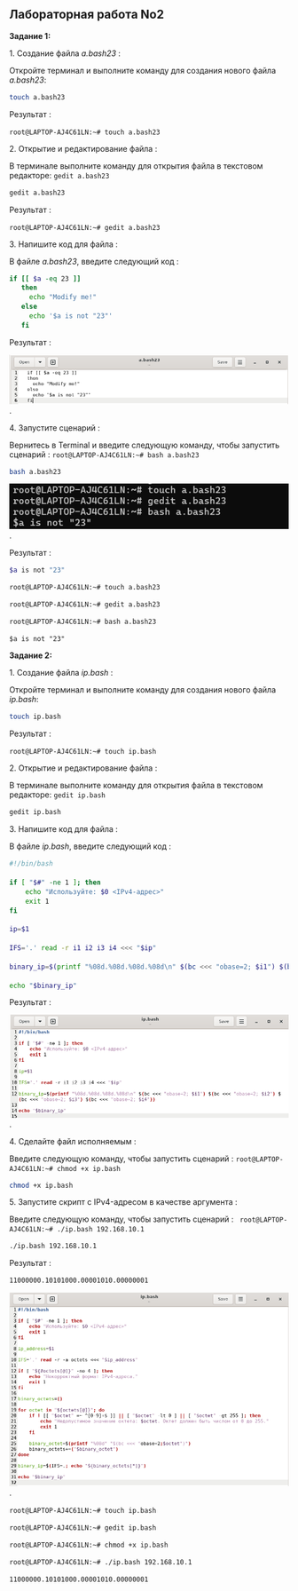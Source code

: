 ## Лабораторная работа No2

**Задание 1:**

1\. Создание файла *a.bash23* :

Откройте терминал и выполните команду для создания нового файла *a.bash23*:

```bash
touch a.bash23
```

Результат :

`root@LAPTOP-AJ4C61LN:~# touch a.bash23`

2\. Открытие и редактирование файла :

В терминале выполните команду для открытия файла в текстовом редакторе:  `gedit a.bash23`

```bash
gedit a.bash23
```

Результат :

`root@LAPTOP-AJ4C61LN:~# gedit a.bash23`

3\. Напишите код для файла :

В файле *a.bash23*, введите следующий код :

```bash
if [[ $a -eq 23 ]]
   then
     echo "Modify me!"
   else
     echo '$a is not "23"'
   fi
```

Результат :

![image](https://github.com/haha523/lab_2.linux/blob/29b03824217f440bb9629207708c1cbb9779413d/png%20for%20linux2/png%20code%202.1.png).

4\. Запустите сценарий :

Вернитесь в Terminal и введите следующую команду, чтобы запустить сценарий :      `root@LAPTOP-AJ4C61LN:~# bash a.bash23`

```bash
bash a.bash23
```

![image](https://github.com/haha523/lab_2.linux/blob/29b03824217f440bb9629207708c1cbb9779413d/png%20for%20linux2/png%20for%20input%202.1.png).

Результат :


```bash
$a is not "23"
```


`root@LAPTOP-AJ4C61LN:~# touch a.bash23`

`root@LAPTOP-AJ4C61LN:~# gedit a.bash23`

`root@LAPTOP-AJ4C61LN:~# bash a.bash23`

`$a is not "23"`

**Задание 2:**

1\. Создание файла *ip.bash* :

Откройте терминал и выполните команду для создания нового файла *ip.bash*:

```bash
touch ip.bash
```

Результат :

`root@LAPTOP-AJ4C61LN:~# touch ip.bash`

2\. Открытие и редактирование файла :

В терминале выполните команду для открытия файла в текстовом редакторе:  `gedit ip.bash`

```bash
gedit ip.bash
```

3\. Напишите код для файла :

В файле *ip.bash*, введите следующий код :

```bash
#!/bin/bash

if [ "$#" -ne 1 ]; then
    echo "Используйте: $0 <IPv4-адрес>"
    exit 1
fi

ip=$1

IFS='.' read -r i1 i2 i3 i4 <<< "$ip"

binary_ip=$(printf "%08d.%08d.%08d.%08d\n" $(bc <<< "obase=2; $i1") $(bc <<< "obase=2; $i2") $(bc <<< "obase=2; $i3") $(bc <<< "obase=2; $i4"))

echo "$binary_ip"
```

Результат :

![image](https://github.com/haha523/lab_2.linux/blob/29b03824217f440bb9629207708c1cbb9779413d/png%20for%20linux2/png%20code%202.2.png).


4\. Сделайте файл исполняемым :

Введите следующую команду, чтобы запустить сценарий :      `root@LAPTOP-AJ4C61LN:~# chmod +x ip.bash`

```bash
chmod +x ip.bash
```

5\. Запустите скрипт с IPv4-адресом в качестве аргумента :

Введите следующую команду, чтобы запустить сценарий :   ` root@LAPTOP-AJ4C61LN:~# ./ip.bash 192.168.10.1`

```bash
./ip.bash 192.168.10.1

```

Результат :

```bash
11000000.10101000.00001010.00000001

```


![image](https://github.com/haha523/lab_2.linux/blob/b1ae0d4a5e858c6e07add506feb485673c4b355b/png%20for%20linux2/png%20code%20linux%202.2.png).

`root@LAPTOP-AJ4C61LN:~# touch ip.bash`

`root@LAPTOP-AJ4C61LN:~# gedit ip.bash`

`root@LAPTOP-AJ4C61LN:~# chmod +x ip.bash`

`root@LAPTOP-AJ4C61LN:~# ./ip.bash 192.168.10.1`

`11000000.10101000.00001010.00000001`



